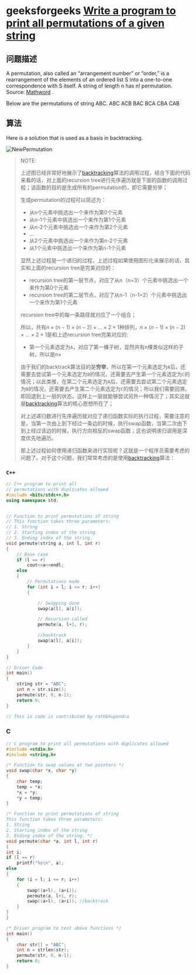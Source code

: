 # geeksforgeeks [Write a program to print all permutations of a given string](https://www.geeksforgeeks.org/write-a-c-program-to-print-all-permutations-of-a-given-string/)

## 问题描述

A permutation, also called an “arrangement number” or “order,” is a rearrangement of the elements of an ordered list S into a one-to-one correspondence with S itself. A string of length n has n! permutation.
Source: [Mathword](http://mathworld.wolfram.com/Permutation.html) .

Below are the permutations of string ABC.
ABC ACB BAC BCA CBA CAB

## 算法

 Here is a solution that is used as a basis in backtracking. 



 ![NewPermutation](https://media.geeksforgeeks.org/wp-content/cdn-uploads/NewPermutation.gif)

> NOTE: 
>
> 上述图已经非常好地展示了[backtracking](https://en.wikipedia.org/wiki/Backtracking)算法的调用过程，结合下面的代码来看的话，对上面的recursion tree进行先序遍历就是下面的函数的调用过程；该函数的目的是生成所有的permutation的，即它需要穷举；
>
> 生成permutation的过程可以简述为：
>
> - 从n个元素中挑选出一个来作为第0个元素
> - 从n-1个元素中挑选出一个来作为第1个元素
> - 从n-2个元素中挑选出一个来作为第2个元素
> - ...
> - 从2个元素中挑选出一个来作为第n-2个元素
> - 从1个元素中挑选出一个来作为第n-1个元素
>
> 
>
> 显然上述过程是一个递归的过程，上述过程如果使用图形化来展示的话，其实和上面的recursion tree是完美对应的：
>
> - recursion tree的第一层节点，对应了从n（n=3）个元素中挑选出一个来作为第0个元素
> - recursion tree的第二层节点，对应了从n-1（n-1=2）个元素中挑选出一个来作为第1个元素
>
> recursion tree中的每一条路径就对应了一个组合；
>
> 所以，共有$n \times (n-1) \times (n-2) \times \ldots \times 2 \times 1$种排列，$n \times (n-1) \times (n-2) \times \ldots \times 2 \times 1$是和上述recursion tree完美对应的:
>
> - 第一个元素选定为`A`，对应了第一棵子树，显然共有n棵类似这样的子树，所以是$n \times$
>
> 由于我们的backtrack算法目的是**穷举**，所以在第一个元素选定为`A`后，还需要去尝试第一个元素选定为`B`的情况，还需要去产生第一个元素选定为`C`的情况；以此类推，在第二个元素选定为`A`后，还需要去尝试第二个元素选定为`B`的情况，还需要去产生第二个元素选定为`C`的情况；所以我们需要回溯，即回退到上一层的状态，这样上一层就能够尝试另外一种情况了；其实这就是[backtracking](https://en.wikipedia.org/wiki/Backtracking)算法的核心思想所在了；
>
> 对上述递归数进行先序遍历就对应了递归函数实际的执行过程，需要注意的是，当第一次由上到下经过一条边的时候，执行swap函数，当第二次由下到上经过该边的时候，执行方向相反的swap函数；这也说明递归调用是深度优先地遍历。
>
> 那上述过程如何使用递归函数来进行实现呢？这就是一个程序员需要考虑的问题了。对于这个问题，我们常常考虑的是使用[backtracking](https://en.wikipedia.org/wiki/Backtracking)算法：
>
> 



### `C++`

```c++
// C++ program to print all 
// permutations with duplicates allowed 
#include <bits/stdc++.h> 
using namespace std; 


// Function to print permutations of string 
// This function takes three parameters: 
// 1. String 
// 2. Starting index of the string 
// 3. Ending index of the string. 
void permute(string a, int l, int r) 
{ 
	// Base case 
	if (l == r) 
		cout<<a<<endl; 
	else
	{ 
		// Permutations made 
		for (int i = l; i <= r; i++) 
		{ 

			// Swapping done 
			swap(a[l], a[i]); 

			// Recursion called 
			permute(a, l+1, r); 

			//backtrack 
			swap(a[l], a[i]); 
		} 
	} 
} 

// Driver Code 
int main() 
{ 
	string str = "ABC"; 
	int n = str.size(); 
	permute(str, 0, n-1); 
	return 0; 
} 

// This is code is contributed by rathbhupendra 

```



### C

```c
// C program to print all permutations with duplicates allowed 
#include <stdio.h> 
#include <string.h> 

/* Function to swap values at two pointers */
void swap(char *x, char *y) 
{ 
	char temp; 
	temp = *x; 
	*x = *y; 
	*y = temp; 
} 

/* Function to print permutations of string 
This function takes three parameters: 
1. String 
2. Starting index of the string 
3. Ending index of the string. */
void permute(char *a, int l, int r) 
{ 
int i; 
if (l == r) 
	printf("%s\n", a); 
else
{ 
	for (i = l; i <= r; i++) 
	{ 
		swap((a+l), (a+i)); 
		permute(a, l+1, r); 
		swap((a+l), (a+i)); //backtrack 
	} 
} 
} 

/* Driver program to test above functions */
int main() 
{ 
	char str[] = "ABC"; 
	int n = strlen(str); 
	permute(str, 0, n-1); 
	return 0; 
} 

```

